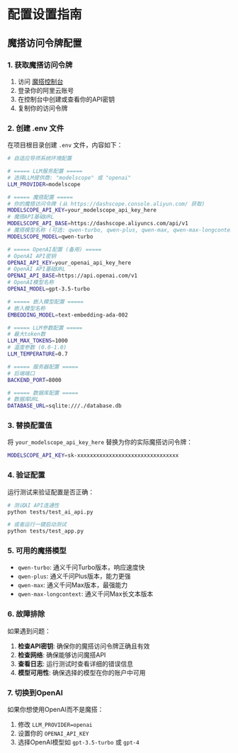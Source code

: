 # 配置设置指南

## 魔搭访问令牌配置

### 1. 获取魔搭访问令牌

1. 访问 [魔搭控制台](https://dashscope.console.aliyun.com/)
2. 登录你的阿里云账号
3. 在控制台中创建或查看你的API密钥
4. 复制你的访问令牌

### 2. 创建 .env 文件

在项目根目录创建 `.env` 文件，内容如下：

```bash
# 自适应导师系统环境配置

# ===== LLM服务配置 =====
# 选择LLM提供商: "modelscope" 或 "openai"
LLM_PROVIDER=modelscope

# ===== 魔搭配置 =====
# 你的魔搭访问令牌 (从 https://dashscope.console.aliyun.com/ 获取)
MODELSCOPE_API_KEY=your_modelscope_api_key_here
# 魔搭API基础URL
MODELSCOPE_API_BASE=https://dashscope.aliyuncs.com/api/v1
# 魔搭模型名称 (可选: qwen-turbo, qwen-plus, qwen-max, qwen-max-longcontext)
MODELSCOPE_MODEL=qwen-turbo

# ===== OpenAI配置 (备用) =====
# OpenAI API密钥
OPENAI_API_KEY=your_openai_api_key_here
# OpenAI API基础URL
OPENAI_API_BASE=https://api.openai.com/v1
# OpenAI模型名称
OPENAI_MODEL=gpt-3.5-turbo

# ===== 嵌入模型配置 =====
# 嵌入模型名称
EMBEDDING_MODEL=text-embedding-ada-002

# ===== LLM参数配置 =====
# 最大token数
LLM_MAX_TOKENS=1000
# 温度参数 (0.0-1.0)
LLM_TEMPERATURE=0.7

# ===== 服务器配置 =====
# 后端端口
BACKEND_PORT=8000

# ===== 数据库配置 =====
# 数据库URL
DATABASE_URL=sqlite:///./database.db
```

### 3. 替换配置值

将 `your_modelscope_api_key_here` 替换为你的实际魔搭访问令牌：

```bash
MODELSCOPE_API_KEY=sk-xxxxxxxxxxxxxxxxxxxxxxxxxxxxxxxx
```

### 4. 验证配置

运行测试来验证配置是否正确：

```bash
# 测试AI API连通性
python tests/test_ai_api.py

# 或者运行一键启动测试
python tests/test_app.py
```

### 5. 可用的魔搭模型

- `qwen-turbo`: 通义千问Turbo版本，响应速度快
- `qwen-plus`: 通义千问Plus版本，能力更强
- `qwen-max`: 通义千问Max版本，最强能力
- `qwen-max-longcontext`: 通义千问Max长文本版本

### 6. 故障排除

如果遇到问题：

1. **检查API密钥**: 确保你的魔搭访问令牌正确且有效
2. **检查网络**: 确保能够访问魔搭API
3. **查看日志**: 运行测试时查看详细的错误信息
4. **模型可用性**: 确保选择的模型在你的账户中可用

### 7. 切换到OpenAI

如果你想使用OpenAI而不是魔搭：

1. 修改 `LLM_PROVIDER=openai`
2. 设置你的 `OPENAI_API_KEY`
3. 选择OpenAI模型如 `gpt-3.5-turbo` 或 `gpt-4` 